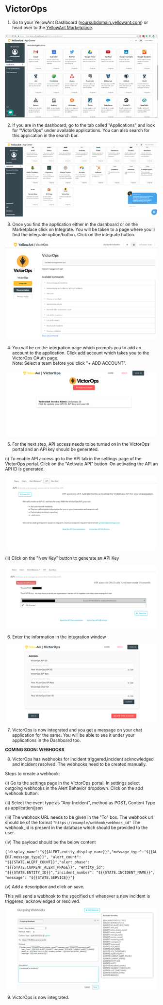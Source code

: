 # VictorOps

1. Go to your YellowAnt Dashboard \([yoursubdomain.yellowant.com](https://github.com/yellowanthq/yellowant-help-center/tree/bdad19066023aa6a8b667a1d6f05b72945b49759/yoursubdomain.yellowant.com)\) or head over to the [YellowAnt Marketplace](https://www.yellowant.com/marketplace).

![YellowAnt Dashboard - Available Applications Panel](../../.gitbook/assets/image%20%2868%29.png)

2. If you are in the dashboard, go to the tab called "Applications" and look for "VictorOps" under available applications. You can also search for this application in the search bar.

![](../../.gitbook/assets/image%20%2847%29.png)

3. Once you find the application either in the dashboard or on the Marketplace click on Integrate. You will be taken to a page where you'll find the integrate option/button. Click on the integrate button.

![](../../.gitbook/assets/image%20%28121%29.png)

4. You will be on the integration page which prompts you to add an account to the application. Click add account which takes you to the VictorOps OAuth page.  
Note: Select a team before you click "+ ADD ACCOUNT".

![](../../.gitbook/assets/image%20%28175%29.png)

5. For the next step, API access needs to be turned on in the VictorOps portal and an API key should be generated. 

\(i\) To enable API access go to the API tab in the settings page of the VictorOps portal. Click on the "Activate API" button. On activating the API an API ID is generated.

![](../../.gitbook/assets/image%20%28161%29.png)

\(ii\)  Click on the "New Key" button to generate an API Key

![](../../.gitbook/assets/image%20%28186%29.png)

6. Enter the information in the integration window

![](../../.gitbook/assets/image%20%28329%29.png)

7. VictorOps is now integrated and you get a message on your chat application for the same. You will be able to see it under your applications in the Dashboard too.

**COMING SOON: WEBHOOKS**

8. VictorOps has webhooks for incident triggered,incident acknowledged and incident resolved. The webhooks need to be created manually.

Steps to create a webhook:

\(i\)  Go to the settings page in the VictorOps portal.  In settings select outgoing webhooks in the Alert Behavior dropdown.  Click on the add webhook button.

\(ii\)  Select the event type as "Any-Incident", method as POST, Content Type as application/json

\(iii\) The webhook URL needs to be given in the "To" box. The webhook url should be of the format `"https://example/webhook/webhook_id"` The webhook\_id is present in the database which should be provided to the user.

\(iv\) The payload should be the below content

`{"display_name":"${{ALERT.entity_display_name}}","message_type":"${{ALERT.message_type}}", "alert_count": "${{STATE.ALERT_COUNT}}","alert_phase": "${{STATE.CURRENT_ALERT_PHASE}}", "entity_id": "${{STATE.ENTITY_ID}}","incident_number": "${{STATE.INCIDENT_NAME}}", "message": "${{STATE.SERVICE}}"}`

\(v\) Add a description and click on save.

This will send a webhook to the specified url whenever a new incident is triggered, acknowledged or resolved.

![](../../.gitbook/assets/image%20%28123%29.png)

9. VictorOps is now integrated. 

